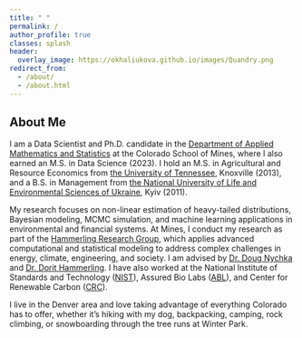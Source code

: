 ```yaml
---
title: " "
permalink: /
author_profile: true
classes: splash
header:
  overlay_image: https://okhaliukova.github.io/images/Quandry.png
redirect_from:
  - /about/
  - /about.html
---
```


About Me
------
I am a Data Scientist and Ph.D. candidate in the <a href="https://ams.mines.edu/" target="_blank">Department of Applied Mathematics and Statistics</a> at the Colorado School of Mines, where I also earned an M.S. in Data Science (2023). I hold an M.S. in Agricultural and Resource Economics from <a href="https://www.utk.edu/" target="_blank">the University of Tennessee</a>, Knoxville (2013), and a B.S. in Management from <a href="https://nubip.edu.ua/en" target="_blank">the National University of Life and Environmental Sciences of Ukraine</a>, Kyiv (2011).

My research focuses on non-linear estimation of heavy-tailed distributions, Bayesian modeling, MCMC simulation, and machine learning applications in environmental and financial systems. At Mines, I conduct my research as part of the <a href="https://ams.mines.edu/hammerling-research-group/" target="_blank">Hammerling Research Group</a>, which applies advanced computational and statistical modeling to address complex challenges in energy, climate, engineering, and society. I am advised by <a href="https://dnychka.github.io/" target="_blank">Dr. Doug Nychka</a> and <a href="https://ams.mines.edu/project/hammerling-dorit/" target="_blank">Dr. Dorit Hammerling</a>. I have also worked at the National Institute of Standards and Technology (<a href="https://www.nist.gov/" target="_blank">NIST</a>), Assured Bio Labs (<a href="https://assuredbio.com/" target="_blank">ABL</a>), and Center for Renewable Carbon (<a href="https://crc.tennessee.edu/" target="_blank">CRC</a>).

I live in the Denver area and love taking advantage of everything Colorado has to offer, whether it’s hiking with my dog, backpacking, camping, rock climbing, or snowboarding through the tree runs at Winter Park.
